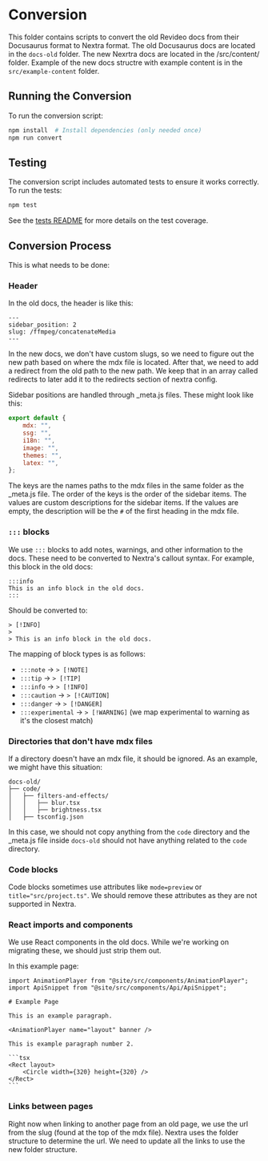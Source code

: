 # Conversion

This folder contains scripts to convert the old Revideo docs from their Docusaurus format to Nextra format. The old Docusaurus docs are located in the `docs-old` folder. The new Nexrtra docs are located in the /src/content/ folder. Example of the new docs structre with example content is in the `src/example-content` folder.

## Running the Conversion

To run the conversion script:

```bash
npm install  # Install dependencies (only needed once)
npm run convert
```

## Testing

The conversion script includes automated tests to ensure it works correctly. To run the tests:

```bash
npm test
```

See the [tests README](./__tests__/README.md) for more details on the test coverage.

## Conversion Process

This is what needs to be done:

### Header

In the old docs, the header is like this:

```mdx
---
sidebar_position: 2
slug: /ffmpeg/concatenateMedia
---
```

In the new docs, we don't have custom slugs, so we need to figure out the new path based on where the mdx file is located. After that, we need to add a redirect from the old path to the new path. We keep that in an array called redirects to later add it to the redirects section of nextra config.

Sidebar positions are handled through \_meta.js files. These might look like this:

```js
export default {
	mdx: "",
	ssg: "",
	i18n: "",
	image: "",
	themes: "",
	latex: "",
};
```

The keys are the names paths to the mdx files in the same folder as the \_meta.js file. The order of the keys is the order of the sidebar items. The values are custom descriptions for the sidebar items. If the values are empty, the description will be the `#` of the first heading in the mdx file.

### `:::` blocks

We use `:::` blocks to add notes, warnings, and other information to the docs. These need to be converted to Nextra's callout syntax. For example, this block in the old docs:

```mdx
:::info
This is an info block in the old docs.
:::
```

Should be converted to:

```mdx
> [!INFO]
>
> This is an info block in the old docs.
```

The mapping of block types is as follows:

-   `:::note` → `> [!NOTE]`
-   `:::tip` → `> [!TIP]`
-   `:::info` → `> [!INFO]`
-   `:::caution` → `> [!CAUTION]`
-   `:::danger` → `> [!DANGER]`
-   `:::experimental` → `> [!WARNING]` (we map experimental to warning as it's the closest match)

### Directories that don't have mdx files

If a directory doesn't have an mdx file, it should be ignored. As an example, we might have this situation:

```
docs-old/
├── code/
│   ├── filters-and-effects/
│   │   ├── blur.tsx
│   │   ├── brightness.tsx
│   ├── tsconfig.json
```

In this case, we should not copy anything from the `code` directory and the \_meta.js file inside `docs-old` should not have anything related to the `code` directory.

### Code blocks

Code blocks sometimes use attributes like `mode=preview` or `title="src/project.ts"`. We should remove these attributes as they are not supported in Nextra.

### React imports and components

We use React components in the old docs. While we're working on migrating these, we should just strip them out.

In this example page:

````mdx
import AnimationPlayer from "@site/src/components/AnimationPlayer";
import ApiSnippet from "@site/src/components/Api/ApiSnippet";

# Example Page

This is an example paragraph.

<AnimationPlayer name="layout" banner />

This is example paragraph number 2.

```tsx
<Rect layout>
	<Circle width={320} height={320} />
</Rect>
```
````

### Links between pages

Right now when linking to another page from an old page, we use the url from the slug (found at the top of the mdx file). Nextra uses the folder structure to determine the url. We need to update all the links to use the new folder structure.
